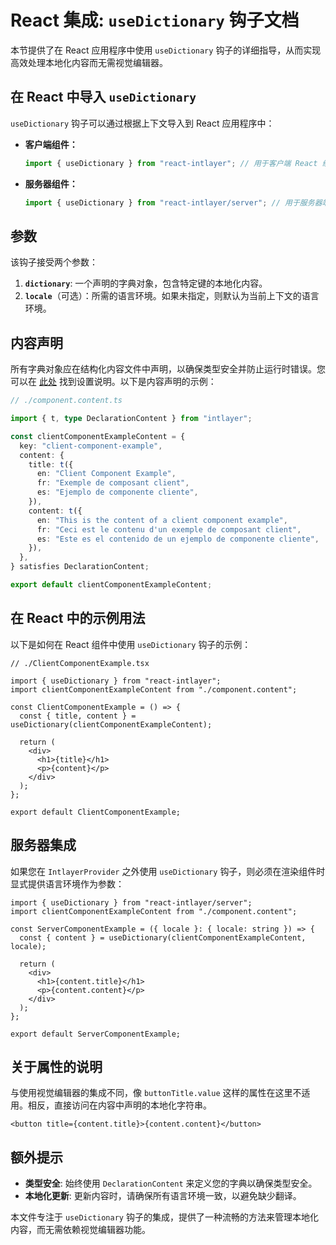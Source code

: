 # React 集成: `useDictionary` 钩子文档

本节提供了在 React 应用程序中使用 `useDictionary` 钩子的详细指导，从而实现高效处理本地化内容而无需视觉编辑器。

## 在 React 中导入 `useDictionary`

`useDictionary` 钩子可以通过根据上下文导入到 React 应用程序中：

- **客户端组件：**

  ```javascript
  import { useDictionary } from "react-intlayer"; // 用于客户端 React 组件
  ```

- **服务器组件：**

  ```javascript
  import { useDictionary } from "react-intlayer/server"; // 用于服务器端 React 组件
  ```

## 参数

该钩子接受两个参数：

1. **`dictionary`**: 一个声明的字典对象，包含特定键的本地化内容。
2. **`locale`**（可选）：所需的语言环境。如果未指定，则默认为当前上下文的语言环境。

## 内容声明

所有字典对象应在结构化内容文件中声明，以确保类型安全并防止运行时错误。您可以在 [此处](https://github.com/aymericzip/intlayer/blob/main/docs/zh/content_declaration/get_started.md) 找到设置说明。以下是内容声明的示例：

```typescript
// ./component.content.ts

import { t, type DeclarationContent } from "intlayer";

const clientComponentExampleContent = {
  key: "client-component-example",
  content: {
    title: t({
      en: "Client Component Example",
      fr: "Exemple de composant client",
      es: "Ejemplo de componente cliente",
    }),
    content: t({
      en: "This is the content of a client component example",
      fr: "Ceci est le contenu d'un exemple de composant client",
      es: "Este es el contenido de un ejemplo de componente cliente",
    }),
  },
} satisfies DeclarationContent;

export default clientComponentExampleContent;
```

## 在 React 中的示例用法

以下是如何在 React 组件中使用 `useDictionary` 钩子的示例：

```tsx
// ./ClientComponentExample.tsx

import { useDictionary } from "react-intlayer";
import clientComponentExampleContent from "./component.content";

const ClientComponentExample = () => {
  const { title, content } = useDictionary(clientComponentExampleContent);

  return (
    <div>
      <h1>{title}</h1>
      <p>{content}</p>
    </div>
  );
};

export default ClientComponentExample;
```

## 服务器集成

如果您在 `IntlayerProvider` 之外使用 `useDictionary` 钩子，则必须在渲染组件时显式提供语言环境作为参数：

```tsx
import { useDictionary } from "react-intlayer/server";
import clientComponentExampleContent from "./component.content";

const ServerComponentExample = ({ locale }: { locale: string }) => {
  const { content } = useDictionary(clientComponentExampleContent, locale);

  return (
    <div>
      <h1>{content.title}</h1>
      <p>{content.content}</p>
    </div>
  );
};

export default ServerComponentExample;
```

## 关于属性的说明

与使用视觉编辑器的集成不同，像 `buttonTitle.value` 这样的属性在这里不适用。相反，直接访问在内容中声明的本地化字符串。

```tsx
<button title={content.title}>{content.content}</button>
```

## 额外提示

- **类型安全**: 始终使用 `DeclarationContent` 来定义您的字典以确保类型安全。
- **本地化更新**: 更新内容时，请确保所有语言环境一致，以避免缺少翻译。

本文件专注于 `useDictionary` 钩子的集成，提供了一种流畅的方法来管理本地化内容，而无需依赖视觉编辑器功能。

